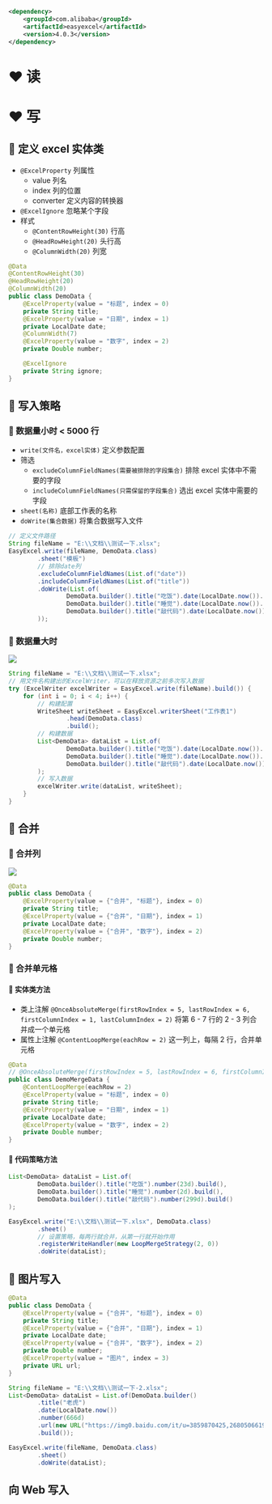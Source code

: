 
```xml
<dependency>
    <groupId>com.alibaba</groupId>
    <artifactId>easyexcel</artifactId>
    <version>4.0.3</version>
</dependency>
```

# ❤️ 读




# ❤️ 写
## 💛 定义 excel 实体类
- `@ExcelProperty` 列属性
	- value 列名
	- index 列的位置
	- converter 定义内容的转换器
- `@ExcelIgnore` 忽略某个字段
- 样式
	- `@ContentRowHeight(30)` 行高
	- `@HeadRowHeight(20)` 头行高
	- `@ColumnWidth(20)` 列宽

```java
@Data
@ContentRowHeight(30)  
@HeadRowHeight(20)  
@ColumnWidth(20)
public class DemoData {
	@ExcelProperty(value = "标题", index = 0)  
	private String title;  
	@ExcelProperty(value = "日期", index = 1)  
	private LocalDate date;  
	@ColumnWidth(7)
	@ExcelProperty(value = "数字", index = 2)  
	private Double number;

    @ExcelIgnore
    private String ignore;
}
```

## 💛  写入策略
### 💙 数据量小时 < 5000 行
- `write(文件名，excel实体)` 定义参数配置
- 筛选
	- `excludeColumnFieldNames(需要被排除的字段集合)` 排除 excel 实体中不需要的字段
	- `includeColumnFieldNames(只需保留的字段集合)` 选出 excel 实体中需要的字段
- `sheet(名称)` 底部工作表的名称
- `doWrite(集合数据)` 将集合数据写入文件

```java
// 定义文件路径
String fileName = "E:\\文档\\测试一下.xlsx";
EasyExcel.write(fileName, DemoData.class)
		.sheet("模板")
		// 排除date列
		.excludeColumnFieldNames(List.of("date"))
		.includeColumnFieldNames(List.of("title"))
		.doWrite(List.of(
				DemoData.builder().title("吃饭").date(LocalDate.now()).number(23d).build(),
				DemoData.builder().title("睡觉").date(LocalDate.now()).number(2d).build(),
				DemoData.builder().title("敲代码").date(LocalDate.now()).number(299d).build()
		));
```

### 💙 数据量大时
![](https://obsidian-1307744200.cos.ap-guangzhou.myqcloud.com/%E5%9B%BE%E7%89%87/20240926224840.png)
```java
String fileName = "E:\\文档\\测试一下.xlsx";
// 用文件名构建出的ExcelWriter，可以在释放资源之前多次写入数据
try (ExcelWriter excelWriter = EasyExcel.write(fileName).build()) {
	for (int i = 0; i < 4; i++) {
		// 构建配置
		WriteSheet writeSheet = EasyExcel.writerSheet("工作表1")
				.head(DemoData.class)
				.build();
		// 构建数据
		List<DemoData> dataList = List.of(
				DemoData.builder().title("吃饭").date(LocalDate.now()).number(23d).build(),
				DemoData.builder().title("睡觉").date(LocalDate.now()).number(2d).build(),
				DemoData.builder().title("敲代码").date(LocalDate.now()).number(299d).build()
		);
		// 写入数据
		excelWriter.write(dataList, writeSheet);
	}
}
```

## 💛 合并
### 💙 合并列
![](https://obsidian-1307744200.cos.ap-guangzhou.myqcloud.com/%E5%9B%BE%E7%89%87/20240926223348.png)
```java
@Data  
public class DemoData {  
    @ExcelProperty(value = {"合并", "标题"}, index = 0)  
    private String title;  
    @ExcelProperty(value = {"合并", "日期"}, index = 1)  
    private LocalDate date;  
    @ExcelProperty(value = {"合并", "数字"}, index = 2)  
    private Double number;  
}
```

### 💙 合并单元格
#### 💚 实体类方法
- 类上注解 `@OnceAbsoluteMerge(firstRowIndex = 5, lastRowIndex = 6, firstColumnIndex = 1, lastColumnIndex = 2)` 将第 6 - 7 行的 2 - 3 列合并成一个单元格
- 属性上注解 `@ContentLoopMerge(eachRow = 2)` 这一列上，每隔 2 行，合并单元格

```java
@Data  
// @OnceAbsoluteMerge(firstRowIndex = 5, lastRowIndex = 6, firstColumnIndex = 1, lastColumnIndex = 2)
public class DemoMergeData {
    @ContentLoopMerge(eachRow = 2)
    @ExcelProperty(value = "标题", index = 0)  
    private String title;  
    @ExcelProperty(value = "日期", index = 1)  
    private LocalDate date;  
    @ExcelProperty(value = "数字", index = 2)  
    private Double number;  
}
```

#### 💚 代码策略方法
```java
List<DemoData> dataList = List.of(
		DemoData.builder().title("吃饭").number(23d).build(),
		DemoData.builder().title("睡觉").number(2d).build(),
		DemoData.builder().title("敲代码").number(299d).build()
);

EasyExcel.write("E:\\文档\\测试一下.xlsx", DemoData.class)
		.sheet()
		// 设置策略，每两行就合并，从第一行就开始作用
		.registerWriteHandler(new LoopMergeStrategy(2, 0))
		.doWrite(dataList);
```

## 💛 图片写入
```java
@Data  
public class DemoData {  
    @ExcelProperty(value = {"合并", "标题"}, index = 0)  
    private String title;  
    @ExcelProperty(value = {"合并", "日期"}, index = 1)  
    private LocalDate date;  
    @ExcelProperty(value = {"合并", "数字"}, index = 2)  
    private Double number;  
    @ExcelProperty(value = "图片", index = 3)  
    private URL url;  
}
```

```java
String fileName = "E:\\文档\\测试一下-2.xlsx";
List<DemoData> dataList = List.of(DemoData.builder()
		.title("老虎")
		.date(LocalDate.now())
		.number(666d)
		.url(new URL("https://img0.baidu.com/it/u=3859870425,2680506619&fm=253&fmt=auto&app=120&f=JPEG?w=500&h=750"))
		.build());

EasyExcel.write(fileName, DemoData.class)
		.sheet()
		.doWrite(dataList);
```

## 向 Web 写入




